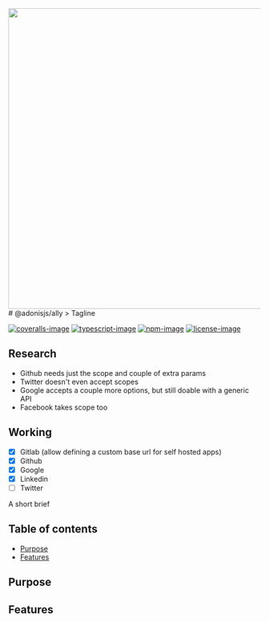 <div align="center"><img src="https://res.cloudinary.com/adonisjs/image/upload/q_100/v1564392111/adonis-banner_o9lunk.png" width="600px"></div>
# @adonisjs/ally
> Tagline

[![coveralls-image]][coveralls-url] [![typescript-image]][typescript-url] [![npm-image]][npm-url] [![license-image]][license-url]

## Research

- Github needs just the scope and couple of extra params
- Twitter doesn't even accept scopes
- Google accepts a couple more options, but still doable with a generic API
- Facebook takes scope too

## Working

- [x] Gitlab (allow defining a custom base url for self hosted apps)
- [x] Github
- [x] Google
- [x] Linkedin
- [ ] Twitter

A short brief

<!-- START doctoc generated TOC please keep comment here to allow auto update -->
<!-- DON'T EDIT THIS SECTION, INSTEAD RE-RUN doctoc TO UPDATE -->
## Table of contents

- [Purpose](#purpose)
- [Features](#features)

<!-- END doctoc generated TOC please keep comment here to allow auto update -->

## Purpose

## Features

[coveralls-image]: https://img.shields.io/coveralls/adonisjs/adonis-ally/master.svg?style=for-the-badge
[coveralls-url]: https://coveralls.io/github/adonisjs/adonis-ally "coveralls"

[typescript-image]: https://img.shields.io/badge/Typescript-294E80.svg?style=for-the-badge&logo=typescript
[typescript-url]:  "typescript"

[npm-image]: https://img.shields.io/npm/v/@adonisjs/ally.svg?style=for-the-badge&logo=npm
[npm-url]: https://npmjs.org/package/@adonisjs/ally "npm"

[license-image]: https://img.shields.io/npm/l/@adonisjs/ally?color=blueviolet&style=for-the-badge
[license-url]: LICENSE.md "license"
